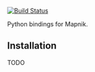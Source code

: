 
[![Build Status](https://travis-ci.org/mapnik/python-mapnik.svg)](https://travis-ci.org/mapnik/python-mapnik)

Python bindings for Mapnik.

## Installation

TODO